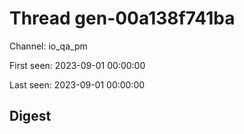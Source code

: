 # Thread gen-00a138f741ba
Channel: io_qa_pm

First seen: 2023-09-01 00:00:00

Last seen: 2023-09-01 00:00:00

## Digest


